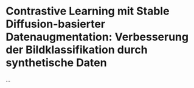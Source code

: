 # Contrastive Learning mit Stable Diffusion-basierter Datenaugmentation: Verbesserung der Bildklassifikation durch synthetische Daten

...
